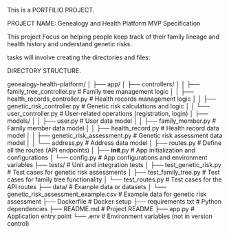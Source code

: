 This is a PORTFILIO PROJECT.

PROJECT NAME: Genealogy and Health Platform MVP Specification

This project Focus on helping people keep track of their family
lineage and health history and understand genetic risks.

tasks will involve creating the directories and  files:

DIRECTORY STRUCTURE.

genealogy-health-platform/
│
├── app/
│   ├── controllers/
│   │   ├── family_tree_controller.py          # Family tree management logic
│   │   ├── health_records_controller.py       # Health records management logic
│   │   ├── genetic_risk_controller.py         # Genetic risk calculations and logic
│   │   └── user_controller.py                 # User-related operations (registration, login)
│   ├── models/
│   │   ├── user.py                            # User data model
│   │   ├── family_member.py                   # Family member data model
│   │   ├── health_record.py                   # Health record data model
│   │   ├── genetic_risk_assessment.py         # Genetic risk assessment data model
│   │   └── address.py                         # Address data model
│   ├── routes.py                              # Define all the routes (API endpoints)
│   ├── __init__.py                            # App initialization and configurations
│   └── config.py                              # App configurations and environment variables
├── tests/                                     # Unit and integration tests
│   ├── test_genetic_risk.py                   # Test cases for genetic risk assessments
│   ├── test_family_tree.py                    # Test cases for family tree functionality
│   └── test_routes.py                         # Test cases for the API routes
├── data/                                      # Example data or datasets
│   └── genetic_risk_assessment_example.csv    # Example data for genetic risk assessment
├── Dockerfile                                 # Docker setup
├── requirements.txt                           # Python dependencies
├── README.md                                  # Project README
├── app.py                                     # Application entry point
└── .env                                       # Environment variables (not in version control)
